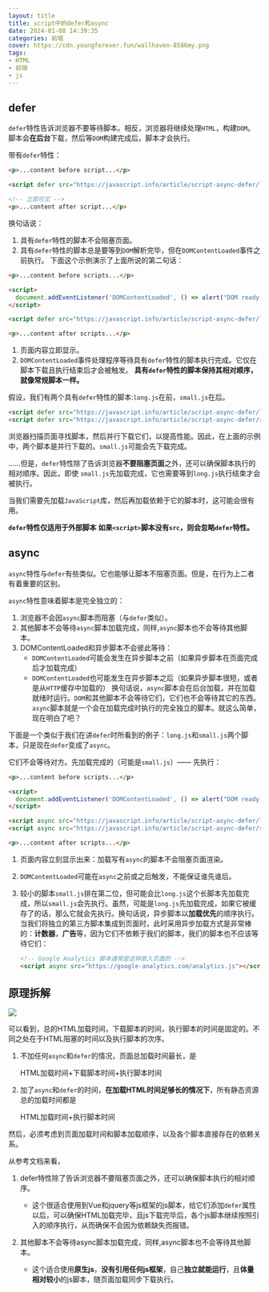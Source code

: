 ```yaml
---
layout: title
title: script中的defer和async
date: 2024-01-08 14:39:35
categories: 前端
cover: https://cdn.youngforever.fun/wallhaven-8586my.png
tags:
- HTML
- 前端
- js
---
```


## defer

`defer`特性告诉浏览器不要等待脚本。相反，浏览器将继续处理`HTML`，构建`DOM`。脚本会**在后台**下载，然后等`DOM`构建完成后，脚本才会执行。

带有`defer`特性：

```html
<p>...content before script...</p>

<script defer src="https://javascript.info/article/script-async-defer/long.js?speed=1"></script>

<!-- 立即可见 -->
<p>...content after script...</p>
```

换句话说：

1. 具有`defer`特性的脚本不会阻塞页面。
2. 具有`defer`特性的脚本总是要等到`DOM`解析完毕，但在`DOMContentLoaded`事件之前执行。
   下面这个示例演示了上面所说的第二句话：

```html
<p>...content before scripts...</p>

<script>
  document.addEventListener('DOMContentLoaded', () => alert("DOM ready after defer!"));
</script>

<script defer src="https://javascript.info/article/script-async-defer/long.js?speed=1"></script>

<p>...content after scripts...</p>
```

1. 页面内容立即显示。
2. `DOMContentLoaded`事件处理程序等待具有`defer`特性的脚本执行完成。它仅在脚本下载且执行结束后才会被触发。
   **具有`defer`特性的脚本保持其相对顺序，就像常规脚本一样。**

假设，我们有两个具有`defer`特性的脚本:`long.js`在前，`small.js`在后。

```html
<script defer src="https://javascript.info/article/script-async-defer/long.js"></script>
<script defer src="https://javascript.info/article/script-async-defer/small.js"></script>
```

浏览器扫描页面寻找脚本，然后并行下载它们，以提高性能。因此，在上面的示例中，两个脚本是并行下载的。`small.js`可能会先下载完成。

……但是，`defer`特性除了告诉浏览器**不要阻塞页面**之外，还可以确保脚本执行的相对顺序。因此，即使 `small.js`先加载完成，它也需要等到`long.js`执行结束才会被执行。

当我们需要先加载`JavaScript`库，然后再加载依赖于它的脚本时，这可能会很有用。

**`defer`特性仅适用于外部脚本**
**如果`<script>`脚本没有`src`，则会忽略`defer`特性。**

## async

`async`特性与`defer`有些类似。它也能够让脚本不阻塞页面。但是，在行为上二者有着重要的区别。

`async`特性意味着脚本是完全独立的：

1. 浏览器不会因`async`脚本而阻塞（与`defer`类似）。
2. 其他脚本不会等待`async`脚本加载完成，同样,`async`脚本也不会等待其他脚本。
3. DOMContentLoaded和异步脚本不会彼此等待：
   - `DOMContentLoaded`可能会发生在异步脚本之前（如果异步脚本在页面完成后才加载完成）
   - `DOMContentLoaded`也可能发生在异步脚本之后（如果异步脚本很短，或者是从`HTTP`缓存中加载的）
     换句话说，`async`脚本会在后台加载，并在加载就绪时运行。`DOM`和其他脚本不会等待它们，它们也不会等待其它的东西。`async`脚本就是一个会在加载完成时执行的完全独立的脚本。就这么简单，现在明白了吧？

下面是一个类似于我们在讲`defer`时所看到的例子：`long.js`和`small.js`两个脚本，只是现在`defer`变成了`async`。

它们不会等待对方。先加载完成的（可能是`small.js`）—— 先执行：

```html
<p>...content before scripts...</p>

<script>
  document.addEventListener('DOMContentLoaded', () => alert("DOM ready!"));
</script>

<script async src="https://javascript.info/article/script-async-defer/long.js"></script>
<script async src="https://javascript.info/article/script-async-defer/small.js"></script>

<p>...content after scripts...</p>
```

1. 页面内容立刻显示出来：加载写有`async`的脚本不会阻塞页面渲染。

2. `DOMContentLoaded`可能在`async`之前或之后触发，不能保证谁先谁后。

3. 较小的脚本`small.js`排在第二位，但可能会比`long.js`这个长脚本先加载完成，所以`small.js`会先执行。虽然，可能是`long.js`先加载完成，如果它被缓存了的话，那么它就会先执行。换句话说，异步脚本以**加载优先**的顺序执行。
   当我们将独立的第三方脚本集成到页面时，此时采用异步加载方式是非常棒的：**计数器**，**广告**等，因为它们不依赖于我们的脚本，我们的脚本也不应该等待它们：

   ```html
   <!-- Google Analytics 脚本通常是这样嵌入页面的 -->
   <script async src="https://google-analytics.com/analytics.js"></script>
   ```

## 原理拆解

![](https://npm.elemecdn.com/akilar-candyassets/image/deferasync.png)

可以看到，总的HTML加载时间，下载脚本的时间，执行脚本的时间是固定的。不同之处在于HTML阻塞的时间以及执行脚本的次序。

1. 不加任何`async`和`defer`的情况，页面总加载时间最长，是

   HTML加载时间+下载脚本时间+执行脚本时间

2. 加了`async`和`defer`的时间，**在加载HTML时间足够长的情况下**，所有静态资源总的加载时间都是

   HTML加载时间+执行脚本时间

然后，必须考虑到页面加载时间和脚本加载顺序，以及各个脚本直接存在的依赖关系。

从参考文档来看，

1. defer特性除了告诉浏览器不要阻塞页面之外，还可以确保脚本执行的相对顺序。

   - 这个很适合使用到Vue和jquery等js框架的js脚本，给它们添加`defer`属性以后，可以确保HTML加载完毕，且js下载完毕后，各个js脚本继续按照引入的顺序执行，从而确保不会因为依赖缺失而报错。

2. 其他脚本不会等待async脚本加载完成，同样,async脚本也不会等待其他脚本。

   - 这个适合使用**原生js**，**没有引用任何js框架**，自己**独立就能运行**，且**体量相对较小**的js脚本，随页面加载同步下载执行。

     











